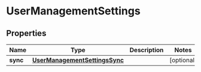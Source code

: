 
# UserManagementSettings

## Properties
Name | Type | Description | Notes
------------ | ------------- | ------------- | -------------
**sync** | [**UserManagementSettingsSync**](UserManagementSettingsSync.md) |  |  [optional]



